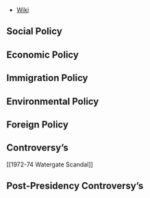 - [Wiki](https://en.wikipedia.org/wiki/Richard_Nixon)
## Social Policy

## Economic Policy

## Immigration Policy

## Environmental Policy

## Foreign Policy

## Controversy’s

[[1972-74 Watergate Scandal]]
## Post-Presidency Controversy’s
